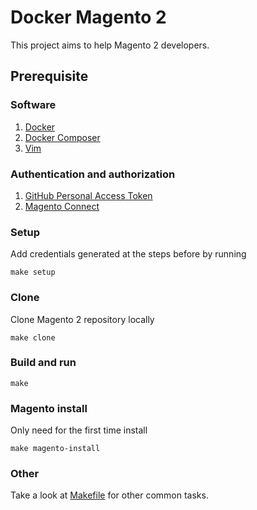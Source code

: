 # Docker Magento 2

This project aims to help Magento 2 developers.

## Prerequisite

### Software

1. [Docker](https://www.docker.com)
2. [Docker Composer](https://docs.docker.com/compose/install)
3. [Vim](http://www.vim.org)

### Authentication and authorization

1. [GitHub Personal Access Token](https://github.com/settings/tokens/new?scopes=repo&description=Composer)
2. [Magento Connect](http://devdocs.magento.com/guides/v2.0/install-gde/prereq/connect-auth.html)

### Setup

Add credentials generated at the steps before by running

```console
make setup
```

### Clone

Clone Magento 2 repository locally

```console
make clone
```

### Build and run

```console
make
```

### Magento install

Only need for the first time install

```console
make magento-install
```

### Other

Take a look at [Makefile](https://github.com/daime/docker-magento2/blob/master/Makefile) for other common tasks.
